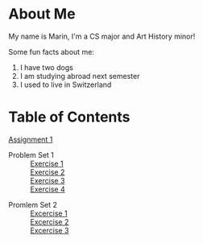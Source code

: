 # About Me

My name is Marin, I'm a CS major and Art History minor!

Some fun facts about me:
1. I have two dogs
2. I am studying abroad next semester
3. I used to live in Switzerland



# Table of Contents
[Assignment 1](assignments/assignment1.md)

Problem Set 1\
    &nbsp;&nbsp;&nbsp;&nbsp;&nbsp;&nbsp;&nbsp;&nbsp;&nbsp;&nbsp; [Exercise 1](assignments/Exercise1_PS1.md)\
    &nbsp;&nbsp;&nbsp;&nbsp;&nbsp;&nbsp;&nbsp;&nbsp;&nbsp;&nbsp; [Exercise 2](assignments/Exercise2_PS1.md)\
    &nbsp;&nbsp;&nbsp;&nbsp;&nbsp;&nbsp;&nbsp;&nbsp;&nbsp;&nbsp; [Exercise 3](assignments/Exercise3_PS1.md)\
    &nbsp;&nbsp;&nbsp;&nbsp;&nbsp;&nbsp;&nbsp;&nbsp;&nbsp;&nbsp; [Exercise 4](assignments/Exercise4_PS1.md)

Promlem Set 2\
    &nbsp;&nbsp;&nbsp;&nbsp;&nbsp;&nbsp;&nbsp;&nbsp;&nbsp;&nbsp; [Excercise 1](ConceptQuestions_PS2.md)\
    &nbsp;&nbsp;&nbsp;&nbsp;&nbsp;&nbsp;&nbsp;&nbsp;&nbsp;&nbsp; [Excercise 2](SynchronizationQuestions_PS2.md)\
    &nbsp;&nbsp;&nbsp;&nbsp;&nbsp;&nbsp;&nbsp;&nbsp;&nbsp;&nbsp; [Excercise 3](ExtendQuestions_PS2.md)
